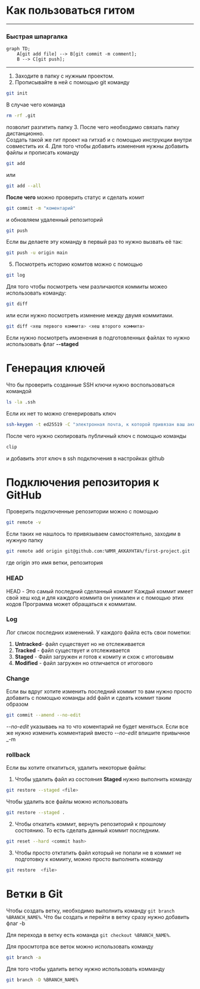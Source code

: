 # Как пользоваться гитом 

---
### Быстрая шпаргалка
```mermaid
graph TD;
	A[git add file] --> B[git commit -m comment];
	B --> C[git push];	
```
---
1. Заходите в папку с нужным проектом. 
2. Прописывайте в ней с помощью git команду
```bash
git init
```
В случае чего команда 
```bash
rm -rf .git
```  
позволит разгитить папку
3. После чего необходимо связать папку дистанционно.  
Создать такой же гит проект на гитхаб и с помощью инструкции внутри совместить их
4. Для того чтобы добавить изменения нужны добавить файлы и прописать команду 
```bash
git add
```

или 

```bash
git add --all
```

__После чего__ можно проверить статус и сделать комит
```bash
git commit -m "коментарий"
```

и обновляем удаленный репозиторий 
```bash
git push
```
Если вы делаете эту команду в первый раз то нужно вызвать её так:
```bash
git push -u origin main
```

5. Посмотреть историю комитов можно с помощью
```bash
git log
```
Для того чтобы посмотреть чем различаются коммиты можео использовать команду:
```bash
git diff 
```
или если нужно посмотреть измнение между двумя коммитами.
```bash
git diff <хеш первого коммита> <хеш второго коммита>
```
Если нужно посмотреть имзенения в подготовленных файлах то нужно использовать флаг **--staged**
# Генерация ключей

Что бы проверить созданные SSH ключи нужно воспользоваться командой
```bash
ls -la .ssh
```
Если их нет то можно сгенерировать ключ
```bash
ssh-keygen -t ed25519 -C "электронная почта, к которой привязан ваш аккаунт на GitHub"
```
После чего нужно скопировать публичный ключ с помощью команды
```bash
clip
```
и добавить этот ключ в ssh подключения в настройках github

# Подключения репозитория к GitHub 
Проверить подключенные репозитории можно с помощью 
```bash
git remote -v
```

Если таких не нашлось то привязываем самостоятельно, заходим в нужную папку
```bash
git remote add origin git@github.com:%ИМЯ_АККАУНТА%/first-project.git 
```
где origin это имя ветки, репозитория

### HEAD
HEAD - Это самый последний сделанный коммит
Каждый коммит имеет свой хеш код и для каждого коммита он уникален и с помощью этих кодов
Программа может обращаться к коммитам. 

### Log
Лог список последних изменений.
У каждого файла есть свои пометки:
1. **Untracked**- файл существует но не отслеживается 
2. **Tracked** - файл существует и отслеживается 
3. **Staged** - Файл загружен и готов к комиту и схож с итоговывм
4. **Modified** - файл загружен но отличается от итогового

### Change
Если вы вдруг хотите изменить последний коммит то вам нужно просто добавить с помощью
команды add файл и сдеать коммит таким образом
```bash
git commit --amend --no-edit
```
_--no-edit_ указываеь на то что коментарий не будет меняться. Если все же нужно изменить комментарий вместо _--no-edit_ впишите привычное _-m

### rollback
Если вы хотите откатиться, удалить некоторые файлы:
1. Чтобы удалить файл из состояния **Staged** нужно выполнить команду
```bash
git restore --staged <file>
```
Чтобы удалить все файлы можно использовать
```bash
git restore --staged .
```
2. Чтобы откатить коммит, вернуть репозиторий к прошлому состоянию. То есть сделать данный коммит последним. 
```bash
git reset --hard <commit hash>
```
3. Чтобы просто отктатить файл который  не попали не в коммит не подготовку к комииту, можно просто выполнить команду
```bash
git restore  <file>
```
# Ветки в Git 

Чтобы создать ветку, необходимо выполнить команду `git branch %BRANCH_NAME%`.
Что бы создать и перейти в ветку сразу нужно добавить флаг -b 

Для перехода в ветку есть команда `git checkout %BRANCH_NAME%`. 

Для просмтотра все веток можно использовать команду
```bash
git branch -a
```
Для того чтобы удалить ветку нужно использовать комманду 
```bash
git branch -D %BRANCH_NAME%
```